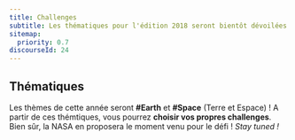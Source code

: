 ```yaml
---
title: Challenges
subtitle: Les thématiques pour l'édition 2018 seront bientôt dévoilées
sitemap:
  priority: 0.7
discourseId: 24
---
```


## Thématiques

Les thèmes de cette année seront __#Earth__ et __#Space__ (Terre et Espace) ! A partir de ces thémtiques, vous pourrez __choisir vos propres challenges__. Bien sûr, la NASA en proposera le moment venu pour le défi ! _Stay tuned !_
